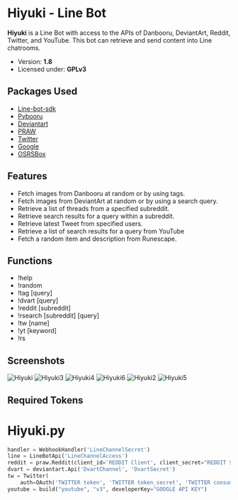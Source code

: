 # Hiyuki - Line Bot

**Hiyuki** is a Line Bot with access to the APIs of Danbooru, DeviantArt, Reddit, Twitter, and YouTube. This bot can retrieve and send content into Line chatrooms.

- Version: **1.8**
- Licensed under: **GPLv3**

## Packages Used
- [Line-bot-sdk](https://github.com/line/line-bot-sdk-python)
- [Pybooru](https://github.com/LuqueDaniel/pybooru)
- [Deviantart](https://github.com/neighbordog/deviantart)
- [PRAW](https://github.com/praw-dev/praw)
- [Twitter](https://github.com/sixohsix/twitter)
- [Google](https://github.com/googleapis/google-api-python-client)
- [OSRSBox](https://www.osrsbox.com/projects/osrsbox-db/)

## Features
- Fetch images from Danbooru at random or by using tags.
- Fetch images from DeviantArt at random or by using a search query.
- Retrieve a list of threads from a specified subreddit.
- Retrieve search results for a query within a subreddit.
- Retrieve latest Tweet from specified users.
- Retrieve a list of search results for a query from YouTube
- Fetch a random item and description from Runescape.

## Functions
- !help
- !random
- !tag [query]
- !dvart [query]
- !reddit [subreddit]
- !rsearch [subreddit] [query]
- !tw [name]
- !yt [keyword]
- !rs

## Screenshots
![Hiyuki](https://user-images.githubusercontent.com/45186205/53592449-4d3b2180-3b64-11e9-8f4f-4cd2df470bd5.png)
![Hiyuki3](https://user-images.githubusercontent.com/45186205/55526748-280a6900-5664-11e9-8509-c4a3aa4cd26b.png)
![Hiyuki4](https://user-images.githubusercontent.com/45186205/55527703-3ce8fb80-5668-11e9-806f-455c5843b1b3.png)
![Hiyuki6](https://user-images.githubusercontent.com/45186205/68438438-2a9ce600-0192-11ea-83eb-e514c6d5bd1e.png)
![Hiyuki2](https://user-images.githubusercontent.com/45186205/55526651-df52b000-5663-11e9-9190-8a573ea29b5c.png)
![Hiyuki5](https://user-images.githubusercontent.com/45186205/68438425-2375d800-0192-11ea-92e0-080cd515d706.png)



## Required Tokens
# Hiyuki.py
```python
handler = WebhookHandler('LineChannelSecret')
line = LineBotApi('LineChannelAccess')
reddit = praw.Reddit(client_id='REDDIT Client', client_secret="REDDIT Secret", user_agent='REDDIT UserAgent')
dvart = deviantart.Api('DvartChannel', 'DvartSecret')
tw = Twitter(
    auth=OAuth('TWITTER token', 'TWITTER token_secret', 'TWITTER consumer_key', 'TWITTER consumer_secret'))
youtube = build("youtube", "v3", developerKey="GOOGLE API KEY")
```
